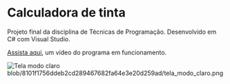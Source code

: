 # Calculadora de tinta
Projeto final da disciplina de Técnicas de Programação.
Desenvolvido em C# com Visual Studio.

[Assista aqui](https://drive.google.com/file/d/1IWm1vEPHEQR30SniYIQjd1wCBjLtKUp2/view?usp=sharing), um vídeo do programa em funcionamento.

![Tela modo claro](blob/8101f1756ddeb2cd289467682fa64e3e20d259ad/tela_modo_claro.png?raw=true "Modo Claro")
blob/8101f1756ddeb2cd289467682fa64e3e20d259ad/tela_modo_claro.png


